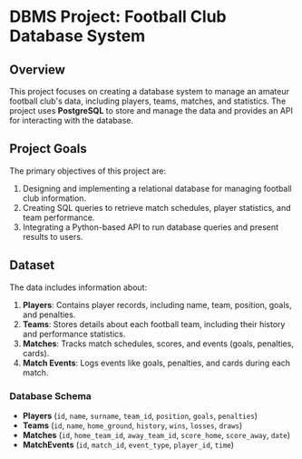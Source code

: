 # DBMS Project: Football Club Database System

## Overview

This project focuses on creating a database system to manage an amateur football club's data, including players, teams, matches, and statistics. The project uses **PostgreSQL** to store and manage the data and provides an API for interacting with the database.

## Project Goals

The primary objectives of this project are:
1. Designing and implementing a relational database for managing football club information.
2. Creating SQL queries to retrieve match schedules, player statistics, and team performance.
3. Integrating a Python-based API to run database queries and present results to users.

## Dataset

The data includes information about:
1. **Players**: Contains player records, including name, team, position, goals, and penalties.
2. **Teams**: Stores details about each football team, including their history and performance statistics.
3. **Matches**: Tracks match schedules, scores, and events (goals, penalties, cards).
4. **Match Events**: Logs events like goals, penalties, and cards during each match.

### Database Schema

- **Players** (`id`, `name`, `surname`, `team_id`, `position`, `goals`, `penalties`)
- **Teams** (`id`, `name`, `home_ground`, `history`, `wins`, `losses`, `draws`)
- **Matches** (`id`, `home_team_id`, `away_team_id`, `score_home`, `score_away`, `date`)
- **MatchEvents** (`id`, `match_id`, `event_type`, `player_id`, `time`)
